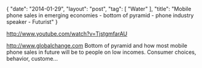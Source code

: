 {
   "date": "2014-01-29",
   "layout": "post",
   "tag": [
      "Water"
   ],
   "title": "Mobile phone sales in emerging economies - bottom of pyramid - phone industry speaker - Futurist"
}

http://www.youtube.com/watch?v=TjstgmfarAU  

http://www.globalchange.com Bottom of pyramid and how most mobile phone sales in future will be to people on low incomes. Consumer choices, behavior, custome...